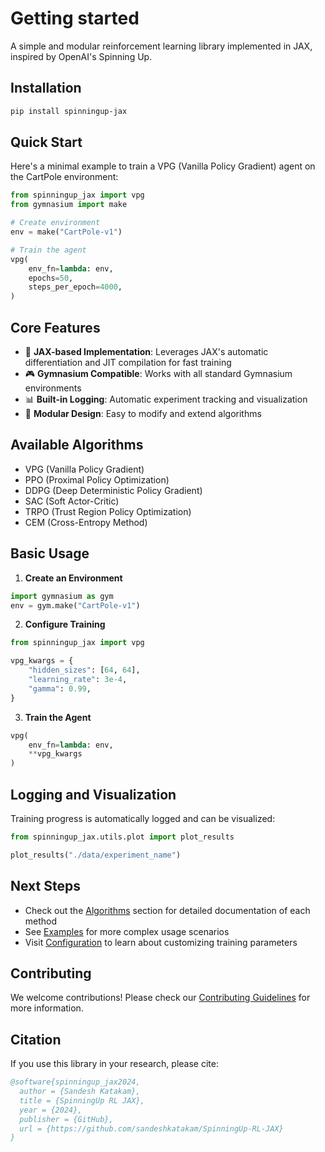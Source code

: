 # Getting started


A simple and modular reinforcement learning library implemented in JAX, inspired by OpenAI's Spinning Up.

## Installation

```bash
pip install spinningup-jax
```

## Quick Start

Here's a minimal example to train a VPG (Vanilla Policy Gradient) agent on the CartPole environment:

```python
from spinningup_jax import vpg
from gymnasium import make

# Create environment
env = make("CartPole-v1")

# Train the agent
vpg(
    env_fn=lambda: env,
    epochs=50,
    steps_per_epoch=4000,
)
```

## Core Features

- 🚀 **JAX-based Implementation**: Leverages JAX's automatic differentiation and JIT compilation for fast training
- 🎮 **Gymnasium Compatible**: Works with all standard Gymnasium environments
- 📊 **Built-in Logging**: Automatic experiment tracking and visualization
- 🔧 **Modular Design**: Easy to modify and extend algorithms

## Available Algorithms

- VPG (Vanilla Policy Gradient)
- PPO (Proximal Policy Optimization)
- DDPG (Deep Deterministic Policy Gradient)
- SAC (Soft Actor-Critic)
- TRPO (Trust Region Policy Optimization)
- CEM (Cross-Entropy Method)

## Basic Usage

1. **Create an Environment**
```python
import gymnasium as gym
env = gym.make("CartPole-v1")
```

2. **Configure Training**
```python
from spinningup_jax import vpg

vpg_kwargs = {
    "hidden_sizes": [64, 64],
    "learning_rate": 3e-4,
    "gamma": 0.99,
}
```

3. **Train the Agent**
```python
vpg(
    env_fn=lambda: env,
    **vpg_kwargs
)
```

## Logging and Visualization

Training progress is automatically logged and can be visualized:

```python
from spinningup_jax.utils.plot import plot_results

plot_results("./data/experiment_name")
```

## Next Steps

- Check out the [Algorithms](algorithms/index.md) section for detailed documentation of each method
- See [Examples](examples/index.md) for more complex usage scenarios
- Visit [Configuration](config/index.md) to learn about customizing training parameters

## Contributing

We welcome contributions! Please check our [Contributing Guidelines](contributing.md) for more information.

## Citation

If you use this library in your research, please cite:

```bibtex
@software{spinningup_jax2024,
  author = {Sandesh Katakam},
  title = {SpinningUp RL JAX},
  year = {2024},
  publisher = {GitHub},
  url = {https://github.com/sandeshkatakam/SpinningUp-RL-JAX}
}
```